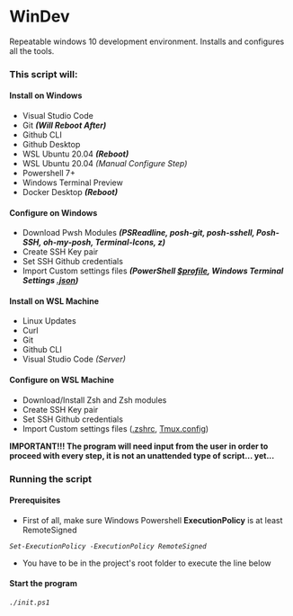# WinDev
Repeatable windows 10 development environment. Installs and configures all the tools.


### This script will:

#### Install on Windows
- Visual Studio Code
- Git ***(Will Reboot After)***
- Github CLI
- Github Desktop
- WSL Ubuntu 20.04 ***(Reboot)***
- WSL Ubuntu 20.04 *(Manual Configure Step)*
- Powershell 7+
- Windows Terminal Preview
- Docker Desktop ***(Reboot)***
#### Configure on Windows
- Download Pwsh Modules ***(PSReadline, posh-git, posh-sshell, Posh-SSH, oh-my-posh, Terminal-Icons, z)***
- Create SSH Key pair
- Set SSH Github credentials
- Import Custom settings files ***(PowerShell [$profile](https://gist.github.com/estebanmatias92/863bc01532c6e9593de234b8f88b6bd6), Windows Terminal Settings [.json](https://gist.github.com/estebanmatias92/b1bfbf584ca8e18a70f6d46d89c88c27))***
#### Install on WSL Machine
- Linux Updates
- Curl
- Git
- Github CLI
- Visual Studio Code *(Server)*
#### Configure on WSL Machine
- Download/Install Zsh and Zsh modules
- Create SSH Key pair
- Set SSH Github credentials
- Import Custom settings files ([.zshrc](https://github.com/estebanmatias92/windev/blob/f014787d52bd830f824b74b2df3aeaaebadbafba/libraries/wsl/config/.dotfiles/.zshrc), [Tmux.config](https://github.com/estebanmatias92/windev/blob/f014787d52bd830f824b74b2df3aeaaebadbafba/libraries/wsl/config/.dotfiles/Tmux.config))

**IMPORTANT!!! The program will need input from the user in order to proceed with every step, it is not an unattended type of script... yet...**

### Running the script
#### Prerequisites
- First of all, make sure Windows Powershell **ExecutionPolicy** is at least RemoteSigned

*`Set-ExecutionPolicy -ExecutionPolicy RemoteSigned`*

- You have to be in the project's root folder to execute the line below

#### Start the program

*`./init.ps1`*